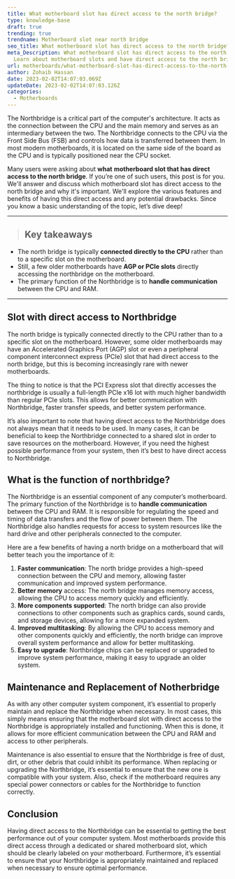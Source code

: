 ```yaml
---
title: What motherboard slot has direct access to the north bridge?
type: knowledge-base
draft: true
trending: true
trendname: Motherboard slot near north bridge
seo_title: What motherboard slot has direct access to the north bridge?
meta_Description: What motherboard slot has direct access to the north bridge?
  Learn about motherboard slots and have direct access to the north bridge.
url: motherboards/what-motherboard-slot-has-direct-access-to-the-north-bridge/
author: Zohaib Hassan
date: 2023-02-02T14:07:03.069Z
updateDate: 2023-02-02T14:07:03.126Z
categories:
  - Motherboards
---
```

The Northbridge is a critical part of the computer's architecture. It acts as the connection between the CPU and the main memory and serves as an intermediary between the two. The Northbridge connects to the CPU via the Front Side Bus (FSB) and controls how data is transferred between them. In most modern motherboards, it is located on the same side of the board as the CPU and is typically positioned near the CPU socket. 

Many users were asking about **what** **motherboard slot that has direct access to the north bridge**. If you’re one of such users, this post is for you. We'll answer and discuss which motherboard slot has direct access to the north bridge and why it's important. We'll explore the various features and benefits of having this direct access and any potential drawbacks. Since you know a basic understanding of the topic, let’s dive deep!

- - -

> ## Key takeaways

* The north bridge is typically **connected directly to the CPU** rather than to a specific slot on the motherboard.
* Still, a few older motherboards have **AGP or PCIe slots** directly accessing the northbridge on the motherboard. 
* The primary function of the Northbridge is to **handle communication** between the CPU and RAM.

- - -

## Slot with direct access to Northbridge

The north bridge is typically connected directly to the CPU rather than to a specific slot on the motherboard. However, some older motherboards may have an Accelerated Graphics Port (AGP) slot or even a peripheral component interconnect express (PCIe) slot that had direct access to the north bridge, but this is becoming increasingly rare with newer motherboards.

The thing to notice is that the PCI Express slot that directly accesses the northbridge is usually a full-length PCIe x16 lot with much higher bandwidth than regular PCIe slots. This allows for better communication with Northbridge, faster transfer speeds, and better system performance. 

It’s also important to note that having direct access to the Northbridge does not always mean that it needs to be used. In many cases, it can be beneficial to keep the Northbridge connected to a shared slot in order to save resources on the motherboard. However, if you need the highest possible performance from your system, then it’s best to have direct access to Northbridge.

## What is the function of northbridge?

The Northbridge is an essential component of any computer’s motherboard. The primary function of the Northbridge is to **handle communication** between the CPU and RAM. It is responsible for regulating the speed and timing of data transfers and the flow of power between them. The Northbridge also handles requests for access to system resources like the hard drive and other peripherals connected to the computer.

Here are a few benefits of having a north bridge on a motherboard that will better teach you the importance of it:

1. **Faster communication**: The north bridge provides a high-speed connection between the CPU and memory, allowing faster communication and improved system performance.
2. **Better memory** access: The north bridge manages memory access, allowing the CPU to access memory quickly and efficiently.
3. **More components supported**: The north bridge can also provide connections to other components such as graphics cards, sound cards, and storage devices, allowing for a more expanded system.
4. **Improved multitasking**: By allowing the CPU to access memory and other components quickly and efficiently, the north bridge can improve overall system performance and allow for better multitasking.
5. **Easy to upgrade**: Northbridge chips can be replaced or upgraded to improve system performance, making it easy to upgrade an older system.

## Maintenance and Replacement of Notherbridge

As with any other computer system component, it’s essential to properly maintain and replace the Northbridge when necessary. In most cases, this simply means ensuring that the motherboard slot with direct access to the Northbridge is appropriately installed and functioning. When this is done, it allows for more efficient communication between the CPU and RAM and access to other peripherals.

Maintenance is also essential to ensure that the Northbridge is free of dust, dirt, or other debris that could inhibit its performance. When replacing or upgrading the Northbridge, it’s essential to ensure that the new one is compatible with your system. Also, check if the motherboard requires any special power connectors or cables for the Northbridge to function correctly. 

## Conclusion 

Having direct access to the Northbridge can be essential to getting the best performance out of your computer system. Most motherboards provide this direct access through a dedicated or shared motherboard slot, which should be clearly labeled on your motherboard. Furthermore, it’s essential to ensure that your Northbridge is appropriately maintained and replaced when necessary to ensure optimal performance.